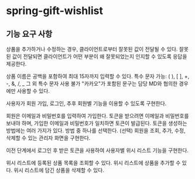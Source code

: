 # spring-gift-wishlist

## 기능 요구 사항
상품을 추가하거나 수정하는 경우, 클라이언트로부터 잘못된 값이 전달될 수 있다. 잘못된 값이 전달되면 클라이언트가 어떤 부분이 왜 잘못되었는지 인지할 수 있도록 응답을 제공한다.

상품 이름은 공백을 포함하여 최대 15자까지 입력할 수 있다.
특수 문자
가능: ( ), [ ], +, -, &, /, _
그 외 특수 문자 사용 불가
"카카오"가 포함된 문구는 담당 MD와 협의한 경우에만 사용할 수 있다.

사용자가 회원 가입, 로그인, 추후 회원별 기능을 이용할 수 있도록 구현한다.

회원은 이메일과 비밀번호를 입력하여 가입한다.
토큰을 받으려면 이메일과 비밀번호를 보내야 하며, 가입한 이메일과 비밀번호가 일치하면 토큰이 발급된다.
토큰을 생성하는 방법에는 여러 가지가 있다. 방법 중 하나를 선택한다.
(선택) 회원을 조회, 추가, 수정, 삭제할 수 있는 관리자 화면을 구현한다.

이전 단계에서 로그인 후 받은 토큰을 사용하여 사용자별 위시 리스트 기능을 구현한다.

위시 리스트에 등록된 상품 목록을 조회할 수 있다.
위시 리스트에 상품을 추가할 수 있다.
위시 리스트에 담긴 상품을 삭제할 수 있다.